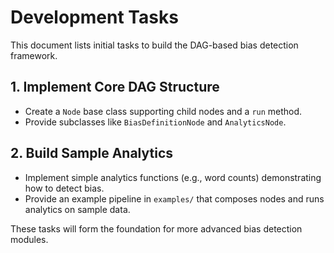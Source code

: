 # Development Tasks

This document lists initial tasks to build the DAG-based bias detection framework.

## 1. Implement Core DAG Structure
- Create a `Node` base class supporting child nodes and a `run` method.
- Provide subclasses like `BiasDefinitionNode` and `AnalyticsNode`.

## 2. Build Sample Analytics
- Implement simple analytics functions (e.g., word counts) demonstrating how to detect bias.
- Provide an example pipeline in `examples/` that composes nodes and runs analytics on sample data.

These tasks will form the foundation for more advanced bias detection modules.
